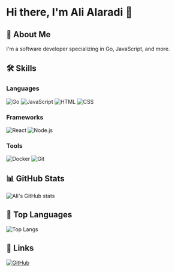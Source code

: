 # Hi there, I'm Ali Alaradi 👋

## 🚀 About Me
I'm a software developer specializing in Go, JavaScript, and more.

## 🛠 Skills
### Languages
![Go](https://img.shields.io/badge/Go-00ADD8?style=for-the-badge&logo=go&logoColor=white)
![JavaScript](https://img.shields.io/badge/JavaScript-F7DF1E?style=for-the-badge&logo=javascript&logoColor=black)
![HTML](https://img.shields.io/badge/HTML5-E34F26?style=for-the-badge&logo=html5&logoColor=white)
![CSS](https://img.shields.io/badge/CSS3-1572B6?style=for-the-badge&logo=css3&logoColor=white)

### Frameworks
![React](https://img.shields.io/badge/React-20232A?style=for-the-badge&logo=react&logoColor=61DAFB)
![Node.js](https://img.shields.io/badge/Node.js-339933?style=for-the-badge&logo=nodedotjs&logoColor=white)

### Tools
![Docker](https://img.shields.io/badge/Docker-2496ED?style=for-the-badge&logo=docker&logoColor=white)
![Git](https://img.shields.io/badge/Git-F05032?style=for-the-badge&logo=git&logoColor=white)

## 📊 GitHub Stats
![Ali's GitHub stats](https://github-readme-stats.vercel.app/api?username=aradiyo&show_icons=true&theme=radical)

## 🚀 Top Languages
![Top Langs](https://github-readme-stats.vercel.app/api/top-langs/?username=aradiyo&layout=compact&theme=radical)

## 🔗 Links
[![GitHub](https://img.shields.io/badge/GitHub-Profile-black?style=flat&logo=github)](https://github.com/aradiyo)
